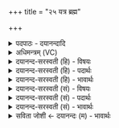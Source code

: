+++
title = "२५ यत्र ब्रह्म"

+++
<details><summary>पदपाठः - दयानन्दादि</summary>

यत्र॑। ब्रह्म॑। च॒। क्ष॒त्रम्। च॒। स॒म्यञ्चौ॑। चर॑तः। स॒ह। तम्। लो॒कम्। पुण्य॑म्। प्र। ज्ञे॒ष॒म्। यत्र॑। दे॒वाः। स॒ह। अ॒ग्निना॑। २५।
</details>

<details><summary>अधिमन्त्रम् (VC)</summary>

- अग्निर्देवता
- अश्वतराश्विर्ऋषिः
- अनुष्टुप्
- गान्धारः
</details>

<details><summary>दयानन्द-सरस्वती (हि) - विषयः</summary>

फिर उसी विषय को अगले मन्त्र में कहा है ॥
</details>

<details><summary>दयानन्द-सरस्वती (हि) - पदार्थः</summary>

पदार्थान्वयभाषाः -  हे मनुष्यो ! जैसे मैं (यत्र) जिस परमात्मा में (ब्रह्म) ब्राह्मण अर्थात् विद्वानों का कुल (च) और (क्षत्रम्) विद्या, शौर्यादि गुणयुक्त क्षत्रियकुल ये दोनों (सह) साथ (सम्यञ्चौ) अच्छे प्रकार प्रीतियुक्त (च) तथा वैश्य आदि के कुल (चरतः) मिलकर व्यवहार करते हैं और (यत्र) जिस ब्रह्म में (देवाः) दिव्यगुणवाले पृथिव्यादि लोक वा विद्वान् जन (अग्निना) बिजुली रूप अग्नि के (सह) साथ वर्तते हैं, (तम्) उस (लोकम्) देखने के योग्य (पुण्यम्) सुखस्वरूप निष्पाप परमात्मा को (प्र, ज्ञेषम्) जानूँ, वैसे तुम लोग भी इस को जानो ॥२५ ॥
</details>

<details><summary>दयानन्द-सरस्वती (हि) - भावार्थः</summary>

भावार्थभाषाः -  इस मन्त्र में वाचकलुप्तोपमालङ्कार है। जो ब्रह्म एक चेतनमात्र स्वरूप, सब का अधिकारी, पापरहित, ज्ञान से देखने योग्य, सर्वत्र व्याप्त, सब के साथ वर्त्तमान है, वही सब मनुष्यों का उपास्य देव है ॥२५ ॥
</details>

<details><summary>दयानन्द-सरस्वती (सं) - विषयः</summary>

पुनस्तमेव विषयमाह ॥
</details>

<details><summary>दयानन्द-सरस्वती (सं) - पदार्थः</summary>

पदार्थान्वयभाषाः -  हे मनुष्याः ! यथाऽहं यत्र ब्रह्म च क्षत्रं सह सम्यञ्चौ च चरतो यत्र देवा अग्निना सह वर्त्तन्ते, तं लोकं पुण्यं प्रज्ञेषम्, तथा यूयमप्येतं विजानीत ॥२५ ॥
</details>

<details><summary>दयानन्द-सरस्वती (सं) - भावार्थः</summary>

भावार्थभाषाः -  अत्र वाचकलुप्तोपमालङ्कारः। यद् ब्रह्मैकचेतनमात्रं सर्वेषामधिकारि निष्पापं ज्ञानेन द्रष्टुं योग्यं सर्वत्राऽभिव्याप्तं सहचरितं वर्तते, तदेव सर्वैरुपास्यम् ॥२५ ॥
</details>

<details><summary>सविता जोशी ← दयानन्दः (म) - भावार्थः</summary>

भावार्थभाषाः -  या मंत्रात वाचकलुप्तोपमालंकार आहे. जे ब्रह्म एक चेतनस्वरूप, सर्वांमध्ये अधिष्ठित, पापरहित, ज्ञानाने पाहण्यायोग्य, सर्वत्र व्याप्त, सर्वांमध्ये व्याप्त असते तेच सर्वांचे उपास्यदेव असते.
</details>